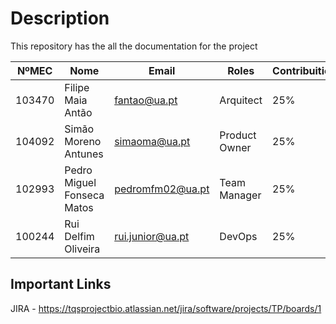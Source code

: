 # Description

This repository has the all the documentation for the project

| NºMEC  | Nome                       | Email            | Roles         | Contribuition |
|--------|----------------------------|------------------|---------------|---------------|
| 103470 | Filipe Maia Antão          | fantao@ua.pt     | Arquitect     |      25%      |
| 104092 | Simão Moreno Antunes       | simaoma@ua.pt    | Product Owner |      25%      |
| 102993 | Pedro Miguel Fonseca Matos | pedromfm02@ua.pt | Team Manager  |      25%      |
| 100244 | Rui Delfim Oliveira        | rui.junior@ua.pt | DevOps        |      25%      |

## Important Links

JIRA - https://tqsprojectbio.atlassian.net/jira/software/projects/TP/boards/1